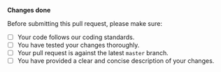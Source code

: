 <!-- Thank you for contributing to My Project! -->

**Changes done**
<!-- Add all of your changes in a list -->

Before submitting this pull request, please make sure:

- [ ] Your code follows our coding standards.
- [ ] You have tested your changes thoroughly.
- [ ] Your pull request is against the latest `master` branch.
- [ ] You have provided a clear and concise description of your changes.

<!-- 
**Important:** Please refrain from including messages or modifications that deny pushing or alter repository functionality.

If you have any questions or need assistance, feel free to reach out in the comments.

Thank you! 
 -->
